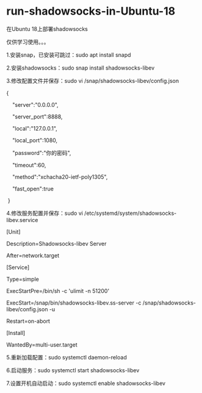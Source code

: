 # run-shadowsocks-in-Ubuntu-18
在Ubuntu 18上部署shadowsocks

仅供学习使用。。。

1.安装snap，已安装可跳过：sudo apt install snapd

2.安装shadowsocks：sudo snap install shadowsocks-libev

3.修改配置文件并保存：sudo vi /snap/shadowsocks-libev/config.json

{

    "server":"0.0.0.0",
    
    "server_port":8888,
    
    "local":"127.0.0.1",
    
    "local_port":1080,
    
    "password":"你的密码",
    
    "timeout":60,
    
    "method":"xchacha20-ietf-poly1305",
    
    "fast_open":true
    
 }

4.修改服务配置并保存：sudo vi /etc/systemd/system/shadowsocks-libev.service

[Unit]

Description=Shadowsocks-libev Server

After=network.target



[Service]

Type=simple

ExecStartPre=/bin/sh -c 'ulimit -n 51200'

ExecStart=/snap/bin/shadowsocks-libev.ss-server -c /snap/shadowsocks-libev/config.json -u

Restart=on-abort


[Install]

WantedBy=multi-user.target


5.重新加载配置：sudo systemctl daemon-reload

6.启动服务：sudo systemctl start shadowsocks-libev

7.设置开机自动启动：sudo systemctl enable shadowsocks-libev


